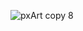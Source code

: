 <!-- ### Hi there, I'm Savanah! 👋 -->

<!-- 🌱 Pivoting to software development. Stoked to be here, and excited to grow!  
🔭 Currently: Learning about React Native + CSS animations
 -->
 
<!-- [![Savanah's github stats](https://github-readme-stats.vercel.app/api?username=strewm&theme=solarized-light&include_all_commits=true)](https://github.com/anuraghazra/github-readme-stats)
[![Top Langs](https://github-readme-stats.vercel.app/api/top-langs/?username=strewm&layout=compact&theme=solarized-light)](https://github.com/anuraghazra/github-readme-stats) -->


<!--
**strewm/strewm** is a ✨ _special_ ✨ repository because its `README.md` (this file) appears on your GitHub profile.

Here are some ideas to get you started:

- 🔭 I’m currently working on ...
- 🌱 I’m currently learning ...
- 👯 I’m looking to collaborate on ...
- 🤔 I’m looking for help with ...
- 💬 Ask me about ...
- 📫 How to reach me: ...
- 😄 Pronouns: ...
- ⚡ Fun fact: ...
- hiiiiiiiiiiiiiiiii
- thereeeeeeeeeeeeeeeee
-->

<!--![pxArt](https://user-images.githubusercontent.com/88953247/186745886-9217974b-8519-4075-b694-48ba2c318689.png)-->
<!--![pxArt (1)](https://user-images.githubusercontent.com/88953247/186745896-b6dc1d03-1d7b-4915-a702-97097352e47b.png)-->
<!--![pxArt (2)](https://user-images.githubusercontent.com/88953247/186745902-05c7bda7-65c4-4d0b-916a-534f1556dd0b.png)-->
<!--![pxArt (3)](https://user-images.githubusercontent.com/-->
<!-- ![Screen Shot 2022-08-25 at 1 07 20 PM](https://user-images.githubusercontent.com/88953247/186751981-b2666c71-c55a-49a9-ad66-00b70658611c.png)
 -->

<!--![pxArt copy 6](https://user-images.githubusercontent.com/88953247/186753400-93d84abf-c44a-474f-9956-0b085a1160b3.png)-->
![pxArt copy 8](https://user-images.githubusercontent.com/88953247/186754546-24bfeca9-ef57-4bb9-bad0-6d3141a0926a.png)


